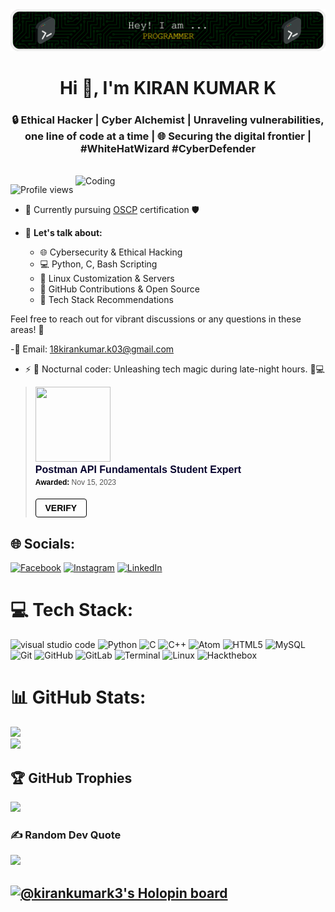 <div align="center">
  <img src="https://github.com/KIRAN-KUMAR-K3/badges/blob/main/BANNER7.png" alt="Logo">
</div>

<h1 align="center">Hi 👋, I'm KIRAN KUMAR K</h1>
<h3 align="center">🔒 Ethical Hacker | Cyber Alchemist | Unraveling vulnerabilities, one line of code at a time | 🌐 Securing the digital frontier | #WhiteHatWizard #CyberDefender
</h3></br>
<img align="right" alt="Coding" width="400" src="https://media.tenor.com/rePDfDWO3XoAAAAd/hacking.gif">


<p align="left"> 
  <img src="https://komarev.com/ghpvc/?username=kiran-kumar-k3&label=Profile%20views&color=0e75b6&style=flat" alt="Profile views">
</p>

- 🔭 Currently pursuing [OSCP](https://www.offsec.com/courses/pen-200/) certification 🛡️

- 💬 **Let's talk about:**
  - 🌐 Cybersecurity & Ethical Hacking
  - 💻 Python, C, Bash Scripting
  - 🐧 Linux Customization & Servers
  - 🚀 GitHub Contributions & Open Source
  - 🔧 Tech Stack Recommendations

Feel free to reach out for vibrant discussions or any questions in these areas! 🚀

-📧 Email: [18kirankumar.k03@gmail.com](mailto:18kirankumar.k03@gmail.com)

- ⚡ 🌟 Nocturnal coder: Unleashing tech magic during late-night hours. 🌙💻

<blockquote class="badgr-badge" style="font-family: Helvetica, Roboto, &quot;Segoe UI&quot;, Calibri, sans-serif;">
  <a href="https://api.badgr.io/public/assertions/TlcaxoaFTnSrIquRRGiThg?identity__email=18kirankumar.k03%40gmail.com">
    <img width="120px" height="120px" src="https://api.badgr.io/public/assertions/TlcaxoaFTnSrIquRRGiThg/image">
  </a>
  <p class="badgr-badge-name" style="hyphens: auto; overflow-wrap: break-word; word-wrap: break-word; margin: 0; font-size: 16px; font-weight: 600; font-style: normal; font-stretch: normal; line-height: 1.25; letter-spacing: normal; text-align: left; color: #05012c;">Postman API Fundamentals Student Expert</p>
  <p class="badgr-badge-date" style="margin: 0; font-size: 12px; font-style: normal; font-stretch: normal; line-height: 1.67; letter-spacing: normal; text-align: left; color: #555555;">
    <strong style="font-size: 12px; font-weight: bold; font-style: normal; font-stretch: normal; line-height: 1.67; letter-spacing: normal; text-align: left; color: #000;">Awarded: </strong>Nov 15, 2023
  </p>
  <p style="margin: 16px 0; padding: 0;">
    <a class="badgr-badge-verify" target="_blank" href="https://badgecheck.io?url=https%3A%2F%2Fapi.badgr.io%2Fpublic%2Fassertions%2FTlcaxoaFTnSrIquRRGiThg%3Fidentity__email%3D18kirankumar.k03%2540gmail.com&amp;identity__email=18kirankumar.k03%40gmail.com" style="box-sizing: content-box; display: flex; align-items: center; justify-content: center; margin: 0; font-size:14px; font-weight: bold; width: 48px; height: 16px; border-radius: 4px; border: solid 1px black; text-decoration: none; padding: 6px 16px; margin: 16px 0; color: black;">VERIFY</a>
  </p>
</blockquote>

## 🌐 Socials:
[![Facebook](https://img.shields.io/badge/Facebook-%231877F2.svg?logo=Facebook&logoColor=white)](https://www.facebook.com/kirankumar.k.56211)
[![Instagram](https://img.shields.io/badge/Instagram-%23E4405F.svg?logo=Instagram&logoColor=white)](https://instagram.com/kirankumar.k0000)
[![LinkedIn](https://img.shields.io/badge/LinkedIn-%230077B5.svg?logo=linkedin&logoColor=white)](https://linkedin.com/in/kiran-kumar-k3)

# 💻 Tech Stack:

![visual studio code](https://img.shields.io/badge/-vscode-333333?style=flat&logo=C%2B%2B&logoColor=vscode)
![Python](https://img.shields.io/badge/-Python-333333?style=flat&logo=python)
![C](https://img.shields.io/badge/-C-333333?style=flat&logo=C%2B%2B&logoColor=C)
![C++](https://img.shields.io/badge/-C++-333333?style=flat&logo=C%2B%2B&logoColor=C++)
![Atom](https://img.shields.io/badge/-Atom-333333?style=flat&logo=C%2B%2B&logoColor=react)
![HTML5](https://img.shields.io/badge/-HTML5-333333?style=flat&logo=HTML5)
![MySQL](https://img.shields.io/badge/-MySQL-333333?style=flat&logo=MySQL)
![Git](https://img.shields.io/badge/-Git-333333?style=flat&logo=C%2B%2B&logoColor=Git)
![GitHub](https://img.shields.io/badge/-GitHub-333333?style=flat&logo=GitHub)
![GitLab](https://img.shields.io/badge/-GitLab-333333?style=flat&logo=GitLab)
![Terminal](https://img.shields.io/badge/-Terminal-333333?style=flat&logo=Terminal)
![Linux](https://img.shields.io/badge/-Linux-333333?style=flat&logo=Linux)
![Hackthebox](https://img.shields.io/badge/-Hackthebox-333333?style=flat&logo=Hackthebox)

# 📊 GitHub Stats:
![](https://github-readme-streak-stats.herokuapp.com/?user=KIRAN-KUMAR-K3&theme=highcontrast&hide_border=false)<br/>
![](https://github-readme-stats.vercel.app/api/top-langs/?username=KIRAN-KUMAR-K3&theme=highcontrast&hide_border=false&include_all_commits=false&count_private=false&layout=compact)

## 🏆 GitHub Trophies
![](https://github-profile-trophy.vercel.app/?username=KIRAN-KUMAR-K3&theme=juicyfresh&no-frame=false&no-bg=false&margin-w=4)

### ✍️ Random Dev Quote
![](https://quotes-github-readme.vercel.app/api?type=horizontal&theme=radical)


[![@kirankumark3's Holopin board](https://holopin.me/kirankumark3)](https://holopin.io/@kirankumark3)
---
